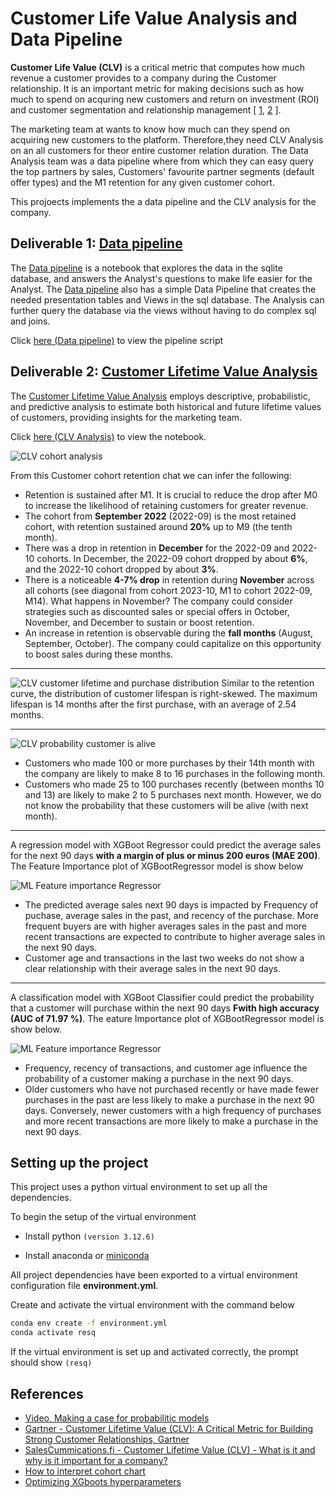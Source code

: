 # Customer Life Value Analysis and Data Pipeline

**Customer Life Value (CLV)** is a critical metric that computes how much revenue a customer provides to a company during the Customer relationship. It is an important metric for making decisions such as how much to spend on acquring new customers and return on investment (ROI) and customer segmentation and relationship management [ [1][gartner_clv], [2][SalesCommmunication.fi] ].

The marketing team at wants to know how much can they spend on acquiring new customers to the platform. Therefore,they need CLV Analysis on an all customers for theor entire customer relation duration. The Data Analysis team was a  data pipeline where from which they can easy query the top partners by sales, Customers' favourite partner segments (default offer types) and the M1 retention for any given customer cohort.

This projoects implements the a data pipeline and the CLV analysis for the company.

## Deliverable 1: [Data pipeline][data_pipeline]

The [Data pipeline][data_pipeline] is a notebook that explores the data in the sqlite database, and answers the Analyst's questions to make life easier for the Analyst. The [Data pipeline][data_pipeline] also has a simple Data Pipeline that creates the needed presentation tables and Views in the sql database. The Analysis can further query the database via the views without having to do complex sql and joins.

Click [here (Data pipeline)][data_pipeline] to view the pipeline script

## Deliverable 2: [Customer Lifetime Value Analysis][clv_analysis]

The [Customer Lifetime Value Analysis][clv_analysis] employs descriptive, probabilistic, and predictive analysis to estimate both historical and future lifetime values of customers, providing insights for the marketing team.

Click [here (CLV Analysis)][clv_analysis] to view the notebook.

![CLV cohort analysis](./img/clv_cohort_analysis.png)

 From this Customer cohort retention chat we can infer the following:

- Retention is sustained after M1. It is crucial to reduce the drop after M0 to increase the likelihood of retaining customers for greater revenue.
- The cohort from **September 2022** (2022-09) is the most retained cohort, with retention sustained around **20%** up to M9 (the tenth month).
- There was a drop in retention in **December** for the 2022-09 and 2022-10 cohorts. In December, the 2022-09 cohort dropped by about **6%**, and the 2022-10 cohort dropped by about **3%**.
- There is a noticeable **4-7% drop** in retention during **November** across all cohorts (see diagonal from cohort 2023-10, M1 to cohort 2022-09, M14). What happens in November? The company could consider strategies such as discounted sales or special offers in October, November, and December to sustain or boost retention.
- An increase in retention is observable during the **fall months** (August, September, October). The company could capitalize on this opportunity to boost sales during these months.

---
![CLV customer lifetime and purchase distribution](./img/clv_customer_lifespan_at_purchase_distribution.png)
Similar to the retention curve, the distribution of customer lifespan is right-skewed. The maximum lifespan is 14 months after the first purchase, with an average of 2.54 months.

---

![CLV probability customer is alive](./img/clv_expected_number_of_purchases.png)

- Customers who made 100 or more purchases by their 14th month with the company are likely to make 8 to 16 purchases in the following month.
- Customers who made 25 to 100 purchases recently (between months 10 and 13) are likely to make 2 to 5 purchases next month. However, we do not know the probability that these customers will be alive (with next month).

---

A regression model with XGBoot Regressor could predict the average sales for the next 90 days **with a margin of plus or minus 200 euros (MAE 200)**. The Feature Importance plot of XGBootRegressor  model is show  below

![ML Feature importance Regressor](./img/ml_feature_importance_plots_regressor.png)

- The predicted average sales next 90 days is impacted by Frequency of puchase, average sales in the past, and recency of the purchase. More frequent buyers are with higher averages sales in the past and more recent transactions are expected to contribute to higher average sales in the next 90 days.
- Customer age and transactions in the last two weeks do not show a clear relationship with their average sales in the next 90 days.

--- 

A classification model with XGBoot Classifier could predict the probability that a customer will purchase within the next 90 days **Fwith high accuracy (AUC of 71.97 %)**. The eature Importance plot of XGBootRegressor  model is show  below.

![ML Feature importance Regressor](./img/ml_feature_importance_plots_classifier.png)

- Frequency, recency of transactions, and customer age influence the probability of a customer making a purchase in the next 90 days.
- Older customers who have not purchased recently or have made fewer purchases in the past are less likely to make a purchase in the next 90 days. Conversely, newer customers with a high frequency of purchases and more recent transactions are more likely to make a purchase in the next 90 days.


## Setting up the project

This project uses a python virtual environment to set up all the dependencies.

To begin the setup of the virtual environment

* Install python `(version 3.12.6)`

* Install anaconda or [miniconda][minconda]

All project dependencies have been exported to a virtual environment configuration file **environment.yml**.

Create and activate the virtual environment with the command below

```bash
conda env create -f environment.yml
conda activate resq 
```

If the virtual environment is set up and activated correctly, the prompt should show
   `(resq)`

## References

* [Video, Making a case for probabilitic models][firstMarkCapital]
* [Gartner - Customer Lifetime Value (CLV): A Critical Metric for Building Strong Customer Relationships, Gartner][gartner_clv]
* [SalesCummications.fi - Customer Lifetime Value (CLV) - What is it and why is it important for a company?][SalesCommmunication.fi]
* [How to interpret cohort chart][interpret_cohort_chart]
* [Optimizing XGboots hyperparameters][xgboost_hyperparameter_optimization]

[gartner_clv]: https://www.gartner.com/en/digital-markets/insights/what-is-customer-lifetime-value
[SalesCommmunication.fi]: https://www.salescommunications.fi/vastaukset/kuinka-asiakkaan-elinkaaren-arvo-lasketaan
[minconda]: https://docs.conda.io/en/latest/miniconda.html
[interpret_cohort_chart]: https://www.adverity.com/blog/is-mastering-cohort-analysis-worth-the-challenge
[data_pipeline]: data-exploration-and-pipeline.ipynb
[clv_analysis]: customer-lifetime-value-analysis.ipynb
[firstMarkCapital]: https://www.youtube.com/watch?v=guj2gVEEx4s&ab_channel=FirstMarkCapital
[xgboost_hyperparameter_optimization]: https://medium.com/@rithpansanga/optimizing-xgboost-a-guide-to-hyperparameter-tuning-77b6e48e289d
